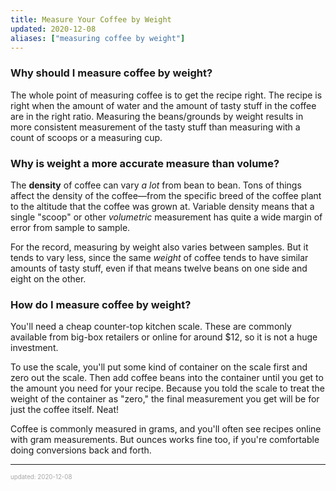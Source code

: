 ```yaml
---
title: Measure Your Coffee by Weight
updated: 2020-12-08
aliases: ["measuring coffee by weight"]
---
```


### Why should I measure coffee by weight?

The whole point of measuring coffee is to get the recipe right. The recipe is right when the amount of water and the amount of tasty stuff in the coffee are in the right ratio. Measuring the beans/grounds by weight results in more consistent measurement of the tasty stuff than measuring with a count of scoops or a measuring cup.

### Why is weight a more accurate measure than volume?

The **density** of coffee can vary _a lot_ from bean to bean. Tons of things affect the density of the coffee&mdash;from the specific breed of the coffee plant to the altitude that the coffee was grown at. Variable density means that a single "scoop" or other _volumetric_ measurement has quite a wide margin of error from sample to sample.

For the record, measuring by weight also varies between samples. But it tends to vary less, since the same _weight_ of coffee tends to have similar amounts of tasty stuff, even if that means twelve beans on one side and eight on the other.

### How do I measure coffee by weight?

You'll need a cheap counter-top kitchen scale. These are commonly available from big-box retailers or online for around \$12, so it is not a huge investment.

To use the scale, you'll put some kind of container on the scale first and zero out the scale. Then add coffee beans into the container until you get to the amount you need for your recipe. Because you told the scale to treat the weight of the container as "zero," the final measurement you get will be for just the coffee itself. Neat!

Coffee is commonly measured in grams, and you'll often see recipes online with gram measurements. But ounces works fine too, if you're comfortable doing conversions back and forth.

---

<sup><sub><font color="#a6a6a6">updated: 2020-12-08</font></sub></sup>
